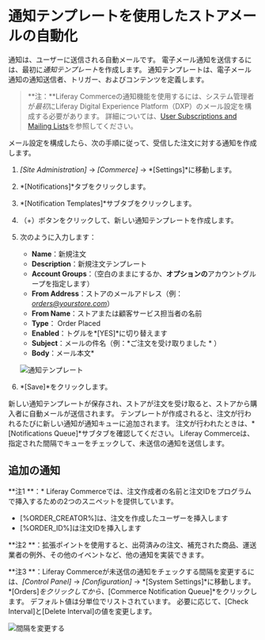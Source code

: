 # 通知テンプレートを使用したストアメールの自動化

通知は、ユーザーに送信される自動メールです。 電子メール通知を送信するには、最初に*通知テンプレート*を作成します。 通知テンプレートは、電子メール通知の通知送信者、トリガー、およびコンテンツを定義します。

> **注：**Liferay Commerceの通知機能を使用するには、システム管理者が*最初*にLiferay Digital Experience Platform（DXP）のメール設定を構成する必要があります。 詳細については、[User Subscriptions and Mailing Lists](https://help.liferay.com/hc/en-us/articles/360017896652-Installing-Liferay-DXP#configuring-mail)を参照してください。

メール設定を構成したら、次の手順に従って、受信した注文に対する通知を作成します。

1.  *[Site Administration]* → *[Commerce]* → *[Settings]*に移動します。

2.  *[Notifications]*タブをクリックします。

3.  *[Notification Templates]*サブタブをクリックします。

4.  （+）ボタンをクリックして、新しい通知テンプレートを作成します。

5.  次のように入力します：

      - **Name**：新規注文
      - **Description**：新規注文テンプレート
      - **Account Groups**：（空白のままにするか、**オプションの**アカウントグループを指定します）
      - **From Address**：ストアのメールアドレス（例： *<orders@yourstore.com>*）
      - **From Name**：ストアまたは顧客サービス担当者の名前
      - **Type**： Order Placed
      - **Enabled**：トグルを*[YES]*に切り替えます
      - **Subject**：メールの件名（例：*ご注文を受け取りました * ）
      - **Body**：メール本文\*

    ![通知テンプレート](./automating-store-emails-by-using-notification-templates/images/01.png)

6.  *[Save]*をクリックします。

新しい通知テンプレートが保存され、ストアが注文を受け取ると、ストアから購入者に自動メールが送信されます。 テンプレートが作成されると、注文が行われるたびに新しい通知が通知キューに追加されます。 注文が行われたときは、*[Notifications Queue]*サブタブを確認してください。 Liferay Commerceは、指定された間隔でキューをチェックして、未送信の通知を送信します。

## 追加の通知

**注1 **：\* Liferay Commerceでは、注文作成者の名前と注文IDをプログラムで挿入するための2つのスニペットを提供しています。

  - \[%ORDER\_CREATOR%\]は、注文を作成したユーザーを挿入します
  - \[%ORDER\_ID%\]は注文IDを挿入します

**注2 **：拡張ポイントを使用すると、出荷済みの注文、補充された商品、運送業者の例外、その他のイベントなど、他の通知を実装できます。

**注3 **：Liferay Commerceが未送信の通知をチェックする間隔を変更するには、*[Control Panel]* → *[Configuration]* → *[System Settings]*に移動します。 *[Orders]*をクリックしてから、*[Commerce Notification Queue]*をクリックします。 デフォルト値は分単位でリストされています。 必要に応じて、[Check Interval]と[Delete Interval]の値を変更します。

![間隔を変更する](./automating-store-emails-by-using-notification-templates/images/02.png)
